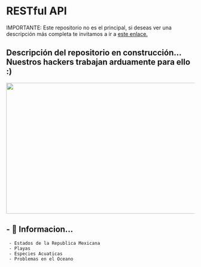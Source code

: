 # RESTful API
IMPORTANTE: Este repositorio no es el principal, si deseas ver una descripción más completa te invitamos a ir a [este enlace.](https://github.com/OceanHackers/HackTheOcean)

## Descripción del repositorio en construcción... Nuestros hackers trabajan arduamente para ello :)
<p align="center">
  <img src="https://raw.githubusercontent.com/OceanHackers/HackTheOcean/main/media/img/Map.png", width=800px height=350px>
</p>

## - 👀 Informacion...
     - Estados de la Republica Mexicana
     - Playas
     - Especies Acuaticas
     - Problemas en el Oceano
